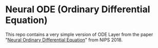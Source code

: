 # Neural ODE (Ordinary Differential Equation)

This repo contains a very simple version of ODE Layer from the paper "[Neural Ordinary Differential Equation](https://papers.nips.cc/paper/7892-neural-ordinary-differential-equations)" from NIPS 2018.